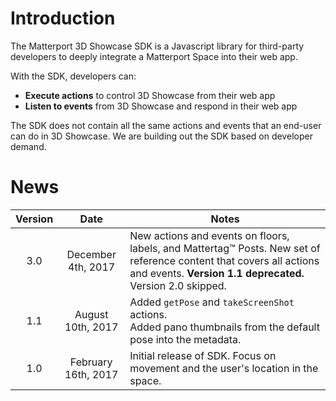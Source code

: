 
# Introduction

The Matterport 3D Showcase SDK is a Javascript library for third-party developers to deeply integrate a Matterport Space into their web app.

With the SDK, developers can:

- **Execute actions** to control 3D Showcase from their web app
- **Listen to events** from 3D Showcase and respond in their web app

The SDK does not contain all the same actions and events that an end-user can do in 3D Showcase. We are building out the SDK based on developer demand.


# News

 Version | Date | Notes
:-------:|:--------:|-----
3.0 | December 4th, 2017 | New actions and events on floors, labels, and Mattertag™ Posts. New set of reference content that covers all actions and events. **Version 1.1 deprecated.** Version 2.0 skipped.
1.1 | August 10th, 2017 | Added `getPose` and `takeScreenShot` actions. <br/>Added pano thumbnails from the default pose into the metadata.
1.0 | February 16th, 2017 | Initial release of SDK. Focus on movement and the user's location in the space.
